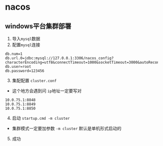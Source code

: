 # nacos


## windows平台集群部署

1. 导入`mysql`数据
2. 配置`mysql`连接
```properties
db.num=1
db.url.0=jdbc:mysql://127.0.0.1:3306/nacos_config?characterEncoding=utf8&connectTimeout=1000&socketTimeout=3000&autoReconnect=true
db.user=root
db.password=123456
```
3. 集配配置 `cluster.conf`

- 这个地方会遇到问 `ip`地址一定要写对

```
10.0.75.1:8848
10.0.75.1:8849
10.0.75.1:8850

```

4. 启动  `startup.cmd -m cluster` 
- 集群模式一定要加参数 `-m cluster` 默认是单机形式启动的

5. 成功
